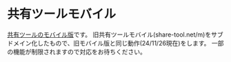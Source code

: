 # 共有ツールモバイル
[共有ツールのモバイル版](https://m.share-tool.net)です。
旧共有ツールモバイル(share-tool.net/m)をサブドメイン化したもので、旧モバイル版と同じ動作(24/11/26現在)をします。
一部の機能が制限されますので対応をお待ちください。